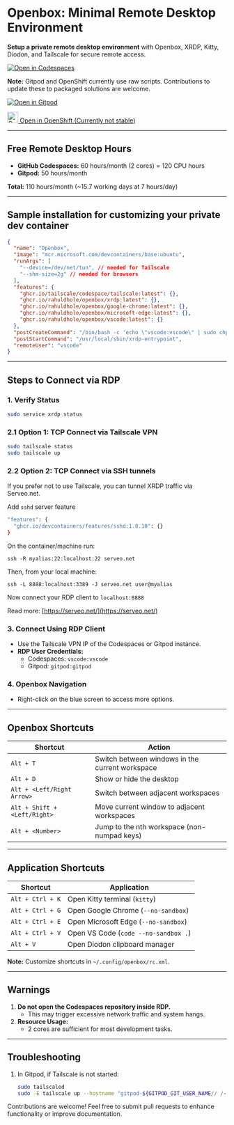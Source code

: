 # Openbox: Minimal Remote Desktop Environment

**Setup a private remote desktop environment** with Openbox, XRDP, Kitty, Diodon, and Tailscale for secure remote access.

[![Open in Codespaces](https://github.com/codespaces/badge.svg)](https://github.com/codespaces/new?hide_repo_select=true&ref=main&repo=rahuldhole/openbox)

**Note:** Gitpod and OpenShift currently use raw scripts. Contributions to update these to packaged solutions are welcome.

[![Open in Gitpod](https://gitpod.io/button/open-in-gitpod.svg)](https://gitpod.io/new#https://github.com/rahuldhole/openbox)

<a href="https://devspaces.apps.sandbox-m3.1530.p1.openshiftapps.com/#https://github.com/rahuldhole/openbox">
    <img src="https://www.svgrepo.com/show/354143/openshift.svg" alt="Open in OpenShift" width="25px"/> Open in OpenShift (Currently not stable)
</a>

---

## Free Remote Desktop Hours

- **GitHub Codespaces:** 60 hours/month (2 cores) = 120 CPU hours
- **Gitpod:** 50 hours/month

**Total:** 110 hours/month (~15.7 working days at 7 hours/day)

---

## Sample installation for customizing your private dev container

```json
{
  "name": "Openbox",
  "image": "mcr.microsoft.com/devcontainers/base:ubuntu",
  "runArgs": [
    "--device=/dev/net/tun", // needed for Tailscale
    "--shm-size=2g" // needed for browsers
  ],
  "features": {
    "ghcr.io/tailscale/codespace/tailscale:latest": {},
    "ghcr.io/rahuldhole/openbox/xrdp:latest": {},
    "ghcr.io/rahuldhole/openbox/google-chrome:latest": {},
    "ghcr.io/rahuldhole/openbox/microsoft-edge:latest": {},
    "ghcr.io/rahuldhole/openbox/vscode:latest": {}
  },
  "postCreateCommand": "/bin/bash -c 'echo \"vscode:vscode\" | sudo chpasswd'",
  "postStartCommand": "/usr/local/sbin/xrdp-entrypoint",
  "remoteUser": "vscode"
}
```

---

## Steps to Connect via RDP

### 1. Verify Status
```sh
sudo service xrdp status
```

### 2.1 Option 1: TCP Connect via Tailscale VPN

```sh
sudo tailscale status
sudo tailscale up
```

### 2.2 Option 2: TCP Connect via SSH tunnels

If you prefer not to use Tailscale, you can tunnel XRDP traffic via Serveo.net.

Add `sshd` server feature

```sh
"features": {
  "ghcr.io/devcontainers/features/sshd:1.0.10": {}
}
```

On the container/machine run:

`ssh -R myalias:22:localhost:22 serveo.net`

Then, from your local machine:

`ssh -L 8888:localhost:3389 -J serveo.net user@myalias`

Now connect your RDP client to `localhost:8888`

Read more: [https://serveo.net/](https://serveo.net/)



### 3. Connect Using RDP Client

- Use the Tailscale VPN IP of the Codespaces or Gitpod instance.
- **RDP User Credentials:**
  - Codespaces: `vscode:vscode`
  - Gitpod: `gitpod:gitpod`

### 4. Openbox Navigation

- Right-click on the blue screen to access more options.

---

## Openbox Shortcuts

| Shortcut                      | Action                                      |
|-------------------------------|---------------------------------------------|
| `Alt + T`                     | Switch between windows in the current workspace |
| `Alt + D`                     | Show or hide the desktop                   |
| `Alt + <Left/Right Arrow>`    | Switch between adjacent workspaces         |
| `Alt + Shift + <Left/Right>`  | Move current window to adjacent workspaces |
| `Alt + <Number>`              | Jump to the nth workspace (non-numpad keys)|

---

## Application Shortcuts

| Shortcut            | Application                        |
|---------------------|------------------------------------|
| `Alt + Ctrl + K`    | Open Kitty terminal (`kitty`)      |
| `Alt + Ctrl + G`    | Open Google Chrome (`--no-sandbox`)|
| `Alt + Ctrl + E`    | Open Microsoft Edge (`--no-sandbox`)|
| `Alt + Ctrl + V`    | Open VS Code (`code --no-sandbox .`)|
| `Alt + V`           | Open Diodon clipboard manager     |

**Note:** Customize shortcuts in `~/.config/openbox/rc.xml`.

---

## Warnings

1. **Do not open the Codespaces repository inside RDP.**
   - This may trigger excessive network traffic and system hangs.
2. **Resource Usage:**
   - 2 cores are sufficient for most development tasks.

---

## Troubleshooting

1. In Gitpod, if Tailscale is not started:
    ```sh
    sudo tailscaled
    sudo -E tailscale up --hostname "gitpod-${GITPOD_GIT_USER_NAME// /-}-$(echo ${GITPOD_WORKSPACE_CONTEXT} | jq -r .repository.name)"
    ```

Contributions are welcome! Feel free to submit pull requests to enhance functionality or improve documentation.
